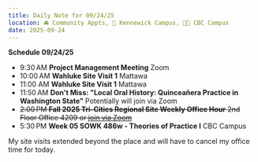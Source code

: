 ```yaml
---
title: Daily Note for 09/24/25
location: 🚘 Community Appts, 🏫 Kennewick Campus, 🌃🏫 CBC Campus
date: 2025-09-24
---
```

**Schedule 09/24/25**
- 9:30 AM **Project Management Meeting** Zoom
- 10:00 AM **Wahluke Site Visit 1** Mattawa
- 11:00 AM  **Wahluke Site Visit 1** Mattawa
- 11:50 AM **Don't Miss: "Local Oral History: Quinceañera Practice in Washington State”** Potentially will join via Zoom
- <strike>2:00 PM **Fall 2025 Tri-Cities Regional Site Weekly Office Hour** 2nd Floor Office 4209 or [join via Zoom]( https://heritage.zoom.us/my/dr.jacob)</strike>
- 5:30 PM **Week 05 SOWK 486w - Theories of Practice I** CBC Campus

My site visits extended beyond the place and will have to cancel my office time for today.